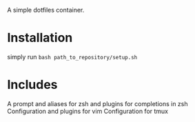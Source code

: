 
A simple dotfiles container. 

# Installation

simply run `bash path_to_repository/setup.sh`


# Includes
A prompt and aliases for zsh and plugins for completions in zsh
Configuration and plugins for vim
Configuration for tmux
